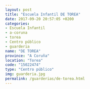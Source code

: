 ```yaml
---
layout: post
title: "Escuela Infantil DE TOREA"
date: 2017-09-20 20:57:05 +0200
categories:
- Escuela Infantil
- a-coruna
- torea
- Centro público
- guarderia
name: "DE TOREA"
province: "A Coruña"
location: "Torea"
code: "15022474"
type: "Centro público"
img: guarderia.jpg
permalink: /guarderias/de-torea.html
---
```

